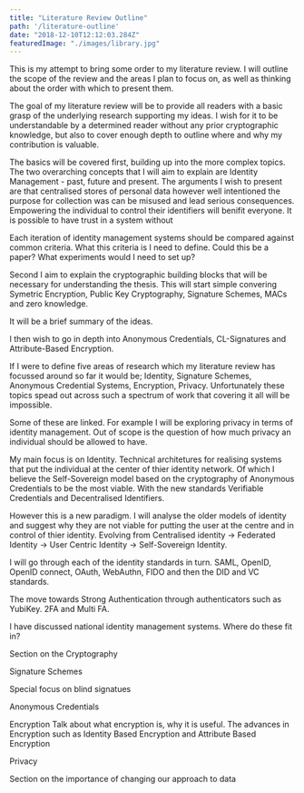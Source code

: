 ```yaml
---
title: "Literature Review Outline"
path: '/literature-outline'
date: "2018-12-10T12:12:03.284Z"
featuredImage: "./images/library.jpg"  
---
```


This is my attempt to bring some order to my literature review. I will outline the scope of the review and the areas I plan to focus on, as well as thinking about the order with which to present them.

The goal of my literature review will be to provide all readers with a basic grasp of the underlying research supporting my ideas. I wish for it to be understandable by a determined reader without any prior cryptographic knowledge, but also to cover enough depth to outline where and why my contribution is valuable.

The basics will be covered first, building up into the more complex topics. The two overarching concepts that I will aim to explain are Identity Management - past, future and present. The arguments I wish to present are that centralised stores of personal data however well intentioned the purpose for collection was can be misused and lead serious consequences. Empowering the individual to control their identifiers will benifit everyone. It is possible to have trust in a system without 

Each iteration of identity management systems should be compared against common criteria. What this criteria is I need to define. Could this be a paper? What experiments would I need to set up?

Second I aim to explain the cryptographic building blocks that will be necessary for understanding the thesis. This will start simple convering Symetric Encryption, Public Key Cryptography, Signature Schemes, MACs and zero knowledge.

It will be a brief summary of the ideas.

I then wish to go in depth into Anonymous Credentials, CL-Signatures and Attribute-Based Encryption.


If I were to define five areas of research which my literature review has focussed around so far it would be; Identity, Signature Schemes, Anonymous Credential Systems, Encryption, Privacy. Unfortunately these topics spead out across such a spectrum of work that covering it all will be impossible.

Some of these are linked. For example I will be exploring privacy in terms of identity management. Out of scope is the question of how much privacy an individual should be allowed to have.

My main focus is on Identity. Technical architetures for realising systems that put the individual at the center of thier identity network. Of which I believe the Self-Sovereign model based on the cryptography of Anonymous Credentials to be the most viable. With the new standards Verifiable Credentials and Decentralised Identifiers.

However this is a new paradigm. I will analyse the older models of identity and suggest why they are not viable for putting the user at the centre and in control of thier identity. Evolving from Centralised identity -> Federated Identity -> User Centric Identity -> Self-Sovereign Identity.

I will go through each of the identity standards in turn. SAML, OpenID, OpenID connect, OAuth, WebAuthn, FIDO and then the DID and VC standards. 

The move towards Strong Authentication through authenticators such as YubiKey. 2FA and Multi FA.

I have discussed national identity management systems. Where do these fit in?

Section on the Cryptography

Signature Schemes

Special focus on blind signatues

Anonymous Credentials

Encryption
Talk about what encryption is, why it is useful. 
The advances in Encryption such as Identity Based Encryption and Attribute Based Encryption


Privacy

Section on the importance of changing our approach to data